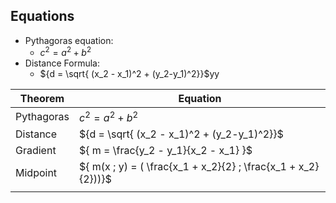 ## Equations
- Pythagoras equation: 
	- ${c^2 = a^2 + b^2}$
- Distance Formula:
	- ${d = \sqrt{ (x_2 - x_1)^2 + (y_2-y_1)^2}}$yy

| Theorem    | Equation                                                       |
| ---------- | -------------------------------------------------------------- |
| Pythagoras | ${c^2 = a^2 + b^2}$                                            |
| Distance   | ${d = \sqrt{ (x_2 - x_1)^2 + (y_2-y_1)^2}}$                    |
| Gradient   | ${ m = \frac{y_2 - y_1}{x_2 - x_1} }$                          |
| Midpoint   | ${ m(x ; y) = ( \frac{x_1 + x_2}{2}  ; \frac{x_1 + x_2}{2}))}$ |
|            |                                                                |

